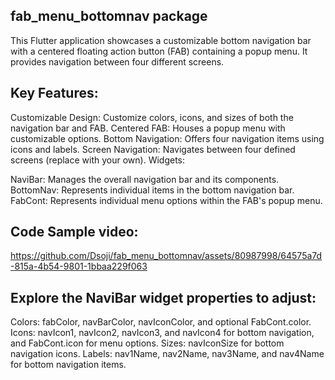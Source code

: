 ## fab_menu_bottomnav package

This Flutter application showcases a customizable bottom navigation bar with a centered floating action button (FAB) containing a popup menu. It provides navigation between four different screens.

## Key Features:

Customizable Design: Customize colors, icons, and sizes of both the navigation bar and FAB.
Centered FAB: Houses a popup menu with customizable options.
Bottom Navigation: Offers four navigation items using icons and labels.
Screen Navigation: Navigates between four defined screens (replace with your own).
Widgets:


NaviBar: Manages the overall navigation bar and its components.
BottomNav: Represents individual items in the bottom navigation bar.
FabCont: Represents individual menu options within the FAB's popup menu.


## Code Sample video:

https://github.com/Dsoji/fab_menu_bottomnav/assets/80987998/64575a7d-815a-4b54-9801-1bbaa229f063




## Explore the NaviBar widget properties to adjust:

Colors: fabColor, navBarColor, navIconColor, and optional FabCont.color.
Icons: navIcon1, navIcon2, navIcon3, and navIcon4 for bottom navigation, and FabCont.icon for menu options.
Sizes: navIconSize for bottom navigation icons.
Labels: nav1Name, nav2Name, nav3Name, and nav4Name for bottom navigation items.

